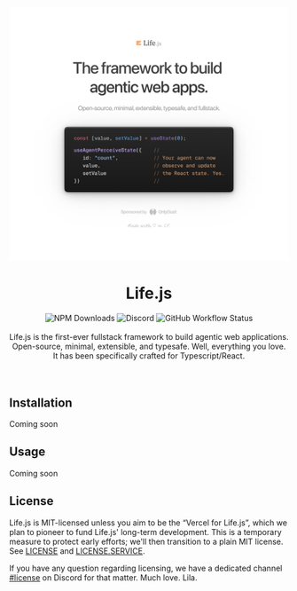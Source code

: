 <p align="center">
    <img width=800" src="./banner.png" alt="Life.js Banner">
</p>


<h1 align="center">Life.js</h1>

<div align="center">
    <img alt="NPM Downloads" src="https://img.shields.io/npm/d18m/life?logo=npm&logoColor=%23fff&labelColor=CB3837&color=862323&label=downloads">
    <img alt="Discord" src="https://img.shields.io/discord/1387488553511948399?logo=discord&logoColor=%23fff&label=community&labelColor=%235865F2&color=1225ED">
    <img alt="GitHub Workflow Status" src="https://img.shields.io/github/actions/workflow/status/lifejs/lifejs/release.yml?label=build">
</div>

<br/> 

<div align="center">
Life.js is the first-ever fullstack framework to build agentic web applications. Open-source, minimal, extensible, and typesafe. Well, everything you love. It has been specifically crafted for Typescript/React.
</div>
<br>
<br>


## Installation
Coming soon


## Usage
Coming soon

## License
Life.js is MIT-licensed unless you aim to be the “Vercel for Life.js”, which we plan to pioneer to fund Life.js' long-term development. This is a temporary measure to protect early efforts; we'll then transition to a plain MIT license. See [LICENSE](./LICENSE) and [LICENSE.SERVICE](./LICENSE.SERVICES).

If you have any question regarding licensing, we have a dedicated channel [#license]() on Discord for that matter.
Much love. Lila. 